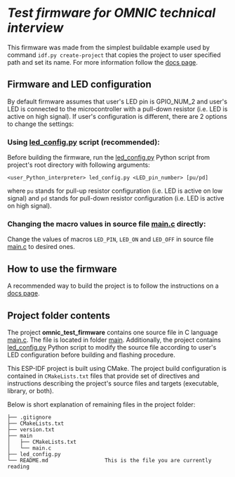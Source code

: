 # _Test firmware for OMNIC technical interview_

This firmware was made from the simplest buildable example used by command `idf.py create-project` that copies the project to user specified path and set its name. 
For more information follow the [docs page](https://docs.espressif.com/projects/esp-idf/en/latest/api-guides/build-system.html#start-a-new-project).

## Firmware and LED configuration
By default firmware assumes that user's LED pin is GPIO_NUM_2 and user's LED is connected to the microcontroller with a pull-down resistor (i.e. LED is active on high signal).
If user's configuration is different, there are 2 options to change the settings:
### Using [led_config.py](led_config.py) script (recommended):
Before building the firmware, run the [led_config.py](led_config.py) Python script from project's root directory with following arguments:
```
<user_Python_interpreter> led_config.py <LED_pin_number> [pu/pd]
```
where `pu` stands for pull-up resistor configuration (i.e. LED is active on low signal) and `pd` stands for pull-down resistor configuration (i.e. LED is active on high signal).
### Changing the macro values in source file [main.c](main/main.c) directly:
Change the values of macros `LED_PIN`, `LED_ON` and `LED_OFF` in source file [main.c](main/main.c) to desired ones.

## How to use the firmware
A recommended way to build the project is to follow the instructions on a [docs page](https://docs.espressif.com/projects/esp-idf/en/latest/esp32/get-started/index.html#build-your-first-project).

## Project folder contents

The project **omnic_test_firmware** contains one source file in C language [main.c](main/main.c). The file is located in folder [main](main).
Additionally, the project contains [led_config.py](led_config.py) Python script to modify the source file according to user's LED configuration before building and flashing procedure.

This ESP-IDF project is built using CMake. The project build configuration is contained in `CMakeLists.txt`
files that provide set of directives and instructions describing the project's source files and targets
(executable, library, or both). 

Below is short explanation of remaining files in the project folder:

```
├── .gitignore
├── CMakeLists.txt
├── version.txt
├── main
│   ├── CMakeLists.txt
│   └── main.c
├── led_config.py
└── README.md                  This is the file you are currently reading
```
